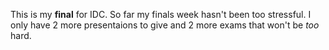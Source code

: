 This is my __final__ for IDC. So far my finals week hasn't been too stressful. 
I only have 2 more presentaions to give and 2 more exams that won't be *too* hard.   

